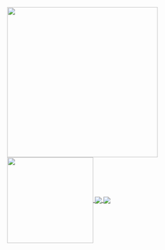 
<a href="https://github.com/manojprabakarr">
<img  align="center" height="350em" src="https://github-readme-stats.vercel.app/api/top-langs/?username=manojprabakarr&langs_count=8&theme=tokyonight"/>
</a>

<a href="https://github.com/manojprabakarr">
<img    align ="center" height="200em"  src="https://github-readme-stats.vercel.app/api?username=manojprabakarr&show_icons=true&theme=tokyonight&&count_private=true&include_all_commits=true"/> 
</a>



<a href="https://github.com/manojprabakarr/snapchat-clone">
  <img align="center" src="https://github-readme-stats.vercel.app/api/pin/?username=manojprabakarr&repo=snapchat-clone&theme=tokyonight" />
</a>
<a href="https://github.com/manojprabakarr/covid-tracker">
  <img align="center" src="https://github-readme-stats.vercel.app/api/pin/?username=manojprabakarr&repo=covid-tracker&theme=tokyonight" />
</a>